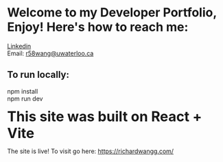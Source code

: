 # Welcome to my Developer Portfolio, Enjoy! Here's how to reach me:
[Linkedin](https://www.linkedin.com/in/richard-wang-15230725b/)<br>
Email: r58wang@uwaterloo.ca

## To run locally:
npm install <br>
npm run dev<br>

<span style="font-size: 2rem; font-weight: bold;">This site was built on React + Vite</span><br>

The site is live! To visit go here: https://richardwangg.com/
